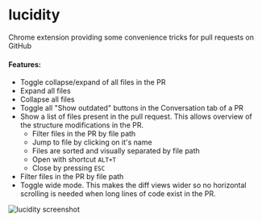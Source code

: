 # lucidity

Chrome extension providing some convenience tricks for pull requests on GitHub

#### Features:
- Toggle collapse/expand of all files in the PR
- Expand all files
- Collapse all files
- Toggle all "Show outdated" buttons in the Conversation tab of a PR
- Show a list of files present in the pull request. This allows overview of the structure modifications in the PR.
  - Filter files in the PR by file path
  - Jump to file by clicking on it's name
  - Files are sorted and visually separated by file path
  - Open with shortcut `ALT+T`
  - Close by pressing `ESC`
- Filter files in the PR by file path
- Toggle wide mode. This makes the diff views wider so no horizontal scrolling is needed when long lines of code exist in the PR.

![lucidity screenshot](http://martingeorg.github.io/lucidity-screenshot.png)
